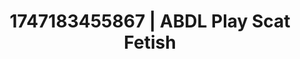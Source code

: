 ---
categories:
- Threesome action
- Sex Olympics
- Intimate moaning
- Sensual slow talk
- Hog tying
image: /assets/images/1747183455867.jpg
layout: post
seo:
  description: Featured content with artistic Scat Fetish, ABDL Play. HD images available.
  keywords: Scat Fetish, ABDL Play
  og_image: /assets/images/1747183455867.jpg
  schema_type: VisualArtwork
tags:
- ABDL Play
- Scat Fetish
- '#1747183455867'
title: 1747183455867 | ABDL Play Scat Fetish
---